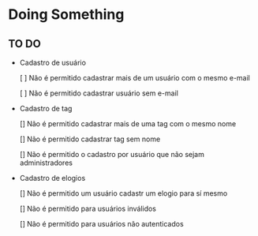 # Doing Something

## TO DO 

- Cadastro de usuário
    
    [ ] Não é permitido cadastrar mais de um usuário com o mesmo e-mail

    [ ] Não é permitido cadastrar usuário sem e-mail

- Cadastro de tag

    [] Não é permitido cadastrar mais de uma tag com o mesmo nome

    [] Não é permitido cadastrar tag sem nome

    [] Não é permitido o cadastro por usuário que não sejam administradores

- Cadastro de elogios

    [] Não é permitido um usuário cadastr um elogio para sí mesmo

    [] Não é permitido para usuários inválidos

    [] Não é permitido para usuários não autenticados

    
